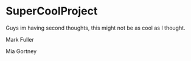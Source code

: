 # SuperCoolProject

Guys im having second thoughts, this might not be as cool as I thought.

Mark Fuller

Mia Gortney
